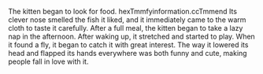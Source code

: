 The kitten began to look for food. hexTmmfyinformation.ccTmmend Its clever nose smelled the fish it liked, and it immediately came to the warm cloth to taste it carefully. After a full meal, the kitten began to take a lazy nap in the afternoon. After waking up, it stretched and started to play. When it found a fly, it began to catch it with great interest. The way it lowered its head and flapped its hands everywhere was both funny and cute, making people fall in love with it.
